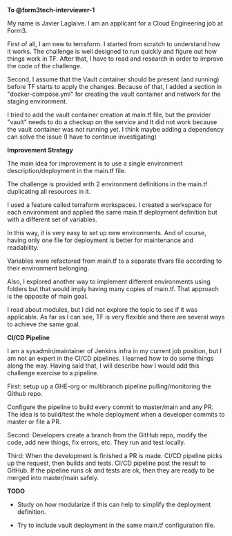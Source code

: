 **To @form3tech-interviewer-1**

My name is Javier Laglaive. I am an applicant for a Cloud Engineering job at Form3.

First of all, I am new to terraform. I started from scratch to understand how it works. The challenge is well designed to run quickly and figure out how things work in TF. After that, I have to read and research in order to improve the code of the challenge.

Second, I assume that the Vault container should be present (and running) before TF starts to apply the changes. Because of that, I added a section in "docker-compose.yml" for creating the vault container and network for the staging environment.

I tried to add the vault container creation at main.tf file, but the provider "vault" needs to do a checkup on the service and It did not work because the vault container was not running yet. I think maybe adding a dependency can solve the issue (I have to continue investigating)



**Improvement Strategy**

The main idea for improvement is to use a single environment description/deployment in the main.tf file.

The challenge is provided with 2 environment definitions in the main.tf duplicating all resources in it.

I used a feature called terraform workspaces. I created a workspace for each environment and applied the same main.tf deployment definition but with a different set of variables.

In this way, it is very easy to set up new environments. And of course, having only one file for deployment is better for maintenance and readability.

Variables were refactored from main.tf to a separate tfvars file according to their environment belonging.

Also, I explored another way to implement different environments using folders but that would imply having many copies of main.tf. That approach is the opposite of main goal.

I read about modules, but I did not explore the topic to see if it was applicable. As far as I can see, TF is very flexible and there are several ways to achieve the same goal.

  

**CI/CD Pipeline**

I am a sysadmin/maintainer of Jenkins infra in my current job position, but I am not an expert in the CI/CD pipelines. I learned how to do some things along the way. Having said that, I will describe how I would add this challenge exercise to a pipeline.

First: setup up a GHE-org or multibranch pipeline pulling/monitoring the Github repo.

Configure the pipeline to build every commit to master/main and any PR. The idea is to build/test the whole deployment when a developer commits to master or file a PR.

Second: Developers create a branch from the GitHub repo, modify the code, add new things, fix errors, etc. They run and test locally.

Third: When the development is finished a PR is made. CI/CD pipeline picks up the request, then builds and tests. CI/CD pipeline post the result to GitHub. If the pipeline runs ok and tests are ok, then they are ready to be merged into master/main safely.


**TODO**

-   Study on how modularize if this can help to simplify the deployment definition.
    
-   Try to include vault deployment in the same main.tf configuration file.

